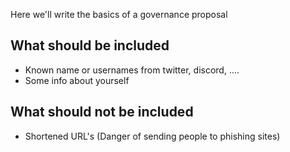 Here we'll write the basics of a governance proposal

## What should be included
- Known name or usernames from twitter, discord, ....
- Some info about yourself


## What should not be included
- Shortened URL's (Danger of sending people to phishing sites)
